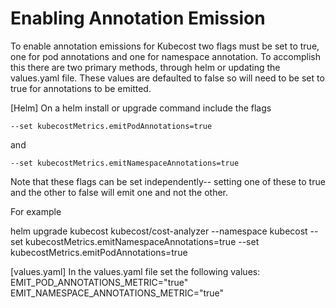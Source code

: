 # Enabling Annotation Emission

To enable annotation emissions for Kubecost two flags must be set to true, one for pod annotations and one for namespace annotation. To accomplish this there are two primary methods, through helm or updating the values.yaml file. These values are defaulted to false so will need to be set to true for annotations to be emitted.

\[Helm\] On a helm install or upgrade command include the flags

`--set kubecostMetrics.emitPodAnnotations=true`

and

`--set kubecostMetrics.emitNamespaceAnnotations=true`

Note that these flags can be set independently-- setting one of these to true and the other to false will emit one and not the other.

For example

helm upgrade kubecost kubecost/cost-analyzer --namespace kubecost --set kubecostMetrics.emitNamespaceAnnotations=true --set kubecostMetrics.emitPodAnnotations=true

\[values.yaml\] In the values.yaml file set the following values: EMIT\_POD\_ANNOTATIONS\_METRIC="true" EMIT\_NAMESPACE\_ANNOTATIONS\_METRIC="true"

